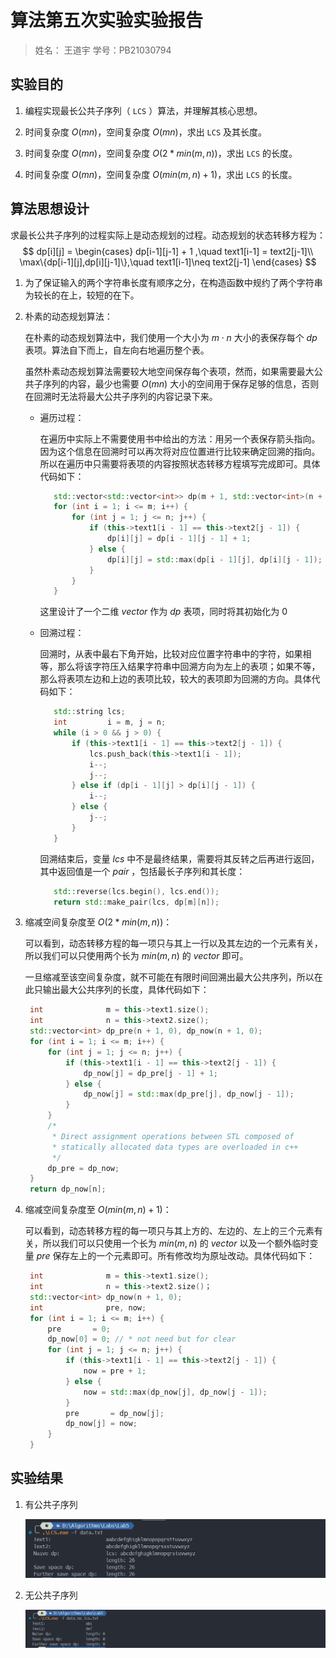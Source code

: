 # 算法第五次实验实验报告

> 姓名： 王道宇   学号：PB21030794

## 实验目的

1. 编程实现最长公共子序列（ `LCS` ）算法，并理解其核心思想。

2. 时间复杂度 $O(mn)$，空间复杂度 $O(mn)$，求出 `LCS` 及其长度。
3. 时间复杂度 $O(mn)$，空间复杂度 $O(2*min(m,n))$，求出 `LCS` 的长度。
4. 时间复杂度 $O(mn)$，空间复杂度 $O(min(m,n) + 1)$，求出 `LCS` 的长度。

## 算法思想设计

求最长公共子序列的过程实际上是动态规划的过程。动态规划的状态转移方程为：
$$
dp[i][j] = 
\begin{cases}
dp[i-1][j-1] + 1 ,\quad text1[i-1] = text2[j-1]\\
\max\{dp[i-1][j],dp[i][j-1]\},\quad text1[i-1]\neq text2[j-1]
\end{cases}
$$

1. 为了保证输入的两个字符串长度有顺序之分，在构造函数中规约了两个字符串为较长的在上，较短的在下。

2. 朴素的动态规划算法：

   在朴素的动态规划算法中，我们使用一个大小为 $m\cdot n$ 大小的表保存每个 $dp$ 表项。算法自下而上，自左向右地遍历整个表。

   虽然朴素动态规划算法需要较大地空间保存每个表项，然而，如果需要最大公共子序列的内容，最少也需要 $O(mn)$ 大小的空间用于保存足够的信息，否则在回溯时无法将最大公共子序列的内容记录下来。

   - 遍历过程：

     在遍历中实际上不需要使用书中给出的方法：用另一个表保存箭头指向。因为这个信息在回溯时可以再次将对应位置进行比较来确定回溯的指向。所以在遍历中只需要将表项的内容按照状态转移方程填写完成即可。具体代码如下：

     ```cpp
     	std::vector<std::vector<int>> dp(m + 1, std::vector<int>(n + 1, 0));
     	for (int i = 1; i <= m; i++) {
     		for (int j = 1; j <= n; j++) {
     			if (this->text1[i - 1] == this->text2[j - 1]) {
     				dp[i][j] = dp[i - 1][j - 1] + 1;
     			} else {
     				dp[i][j] = std::max(dp[i - 1][j], dp[i][j - 1]);
     			}
     		}
     	}
     ```

     这里设计了一个二维 $vector$ 作为 $dp$ 表项，同时将其初始化为 0

   - 回溯过程：

     回溯时，从表中最右下角开始，比较对应位置字符串中的字符，如果相等，那么将该字符压入结果字符串中回溯方向为左上的表项；如果不等，那么将表项左边和上边的表项比较，较大的表项即为回溯的方向。具体代码如下：

     ```cpp
     	std::string lcs;
     	int			i = m, j = n;
     	while (i > 0 && j > 0) {
     		if (this->text1[i - 1] == this->text2[j - 1]) {
     			lcs.push_back(this->text1[i - 1]);
     			i--;
     			j--;
     		} else if (dp[i - 1][j] > dp[i][j - 1]) {
     			i--;
     		} else {
     			j--;
     		}
     	}
     ```

     回溯结束后，变量 $lcs$ 中不是最终结果，需要将其反转之后再进行返回，其中返回值是一个 $pair$ ，包括最长子序列和其长度：

     ```cpp
     	std::reverse(lcs.begin(), lcs.end());
     	return std::make_pair(lcs, dp[m][n]);
     ```

3. 缩减空间复杂度至 $O(2*min(m,n))$：

   可以看到，动态转移方程的每一项只与其上一行以及其左边的一个元素有关，所以我们可以只使用两个长为 $min(m,n)$ 的 $vector$ 即可。

   一旦缩减至该空间复杂度，就不可能在有限时间回溯出最大公共序列，所以在此只输出最大公共序列的长度，具体代码如下：

   ```cpp
   	int				 m = this->text1.size();
   	int				 n = this->text2.size();
   	std::vector<int> dp_pre(n + 1, 0), dp_now(n + 1, 0);
   	for (int i = 1; i <= m; i++) {
   		for (int j = 1; j <= n; j++) {
   			if (this->text1[i - 1] == this->text2[j - 1]) {
   				dp_now[j] = dp_pre[j - 1] + 1;
   			} else {
   				dp_now[j] = std::max(dp_pre[j], dp_now[j - 1]);
   			}
   		}
   		/*
   		 * Direct assignment operations between STL composed of
   		 * statically allocated data types are overloaded in c++
   		 */
   		dp_pre = dp_now;
   	}
   	return dp_now[n];
   ```

4. 缩减空间复杂度至 $O(min(m,n) + 1)$：

   可以看到，动态转移方程的每一项只与其上方的、左边的、左上的三个元素有关，所以我们可以只使用一个长为 $min(m,n)$ 的 $vector$ 以及一个额外临时变量 $pre$ 保存左上的一个元素即可。所有修改均为原址改动。具体代码如下：

   ```cpp
   	int				 m = this->text1.size();
   	int				 n = this->text2.size()；
   	std::vector<int> dp_now(n + 1, 0);
   	int				 pre, now;
   	for (int i = 1; i <= m; i++) {
   		pre		  = 0;
   		dp_now[0] = 0; // * not need but for clear
   		for (int j = 1; j <= n; j++) {
   			if (this->text1[i - 1] == this->text2[j - 1]) {
   				now = pre + 1;
   			} else {
   				now = std::max(dp_now[j], dp_now[j - 1]);
   			}
   			pre		  = dp_now[j];
   			dp_now[j] = now;
   		}
   	}
   ```

   

## 实验结果

1. 有公共子序列

   ![](assets/2.png)

2. 无公共子序列

   ![](assets/3.png)
